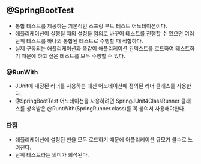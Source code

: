 ## @SpringBootTest

- 통합 테스트를 제공하는 기본적인 스프링 부트 테스트 어노테이션이다.
- 애플리케이션이 실행될 때의 설정을 임의로 바꾸어 테스트를 진행할 수 있으면 여러 단위 테스트를 하나의 통합된 테스트로 수행할 때 적합하다.
- 실제 구동되는 애플리케이션과 똑같이 애플리케이션 컨텍스트를 로드하여 테스트하기 때문에 하고 싶은 테스트를 모두 수행할 수 있다.

### @RunWith

- JUnit에 내장된 러너를 사용하는 대신 어노테이션에 정의된 러너 클래스를 사용한다.
- @SpringBootTest 어노테이션을 사용하려면
  SpringJUnit4ClassRunner 클래스를 상속받은 @RuntWith(SpringRunner.class)를 꼭 붙여서 사용해야한다.

### 단점

- 애플리케이션에 설정된 빈을 모두 로드하기 때문에 어플리케이션 규모가 클수로 느려진다.
- 단위 테스트라는 의미가 희석된다.